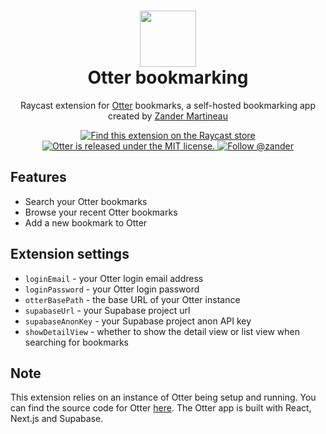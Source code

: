 <div align="center">
  <h1><img
        src="https://raw.githubusercontent.com/mrmartineau/Otter/main/public/otter-logo.svg"
        width="90"
        height="90"
      /><br/>Otter bookmarking</h1>

Raycast extension for [Otter](https://github.com/mrmartineau/Otter) bookmarks, a self-hosted bookmarking app created by [Zander Martineau](https://zander.wtf)

  <p>
    <a href="https://www.raycast.com/mrmartineau/otter">
      <img src="https://img.shields.io/badge/Raycast-Store-red.svg"
        alt="Find this extension on the Raycast store"
      />
    </a>
    <a
      href="https://github.com/MrMartineau/Otter/blob/master/LICENSE"
    >
      <img
        src="https://img.shields.io/badge/license-MIT-blue.svg"
        alt="Otter is released under the MIT license."
      />
    </a>
    <a href="https://main.elk.zone/toot.cafe/@zander">
      <img src="https://img.shields.io/mastodon/follow/90758?domain=https%3A%2F%2Ftoot.cafe" alt="Follow @zander" />
    </a>
  </p>
</div>

## Features

- Search your Otter bookmarks
- Browse your recent Otter bookmarks
- Add a new bookmark to Otter

## Extension settings

- `loginEmail` - your Otter login email address
- `loginPassword` - your Otter login password
- `otterBasePath` - the base URL of your Otter instance
- `supabaseUrl` - your Supabase project url
- `supabaseAnonKey` - your Supabase project anon API key
- `showDetailView` - whether to show the detail view or list view when searching for bookmarks

## Note

This extension relies on an instance of Otter being setup and running. You can find the source code for Otter [here](https://github.com/mrmartineau/Otter). The Otter app is built with React, Next.js and Supabase.

